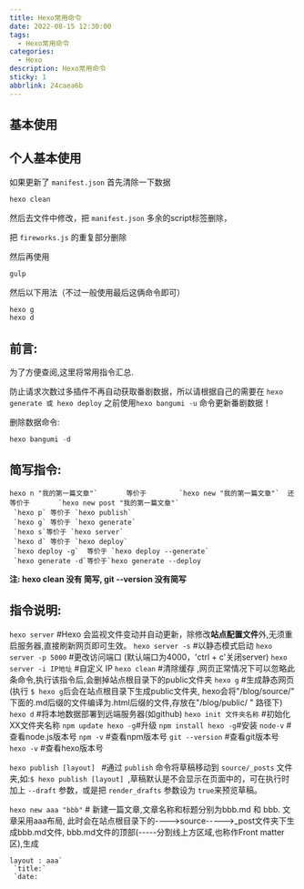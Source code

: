 ```yaml
---
title: Hexo常用命令
date: 2022-08-15 12:30:00
tags:
  - Hexo常用命令
categories:
  - Hexo
description: Hexo常用命令
sticky: 1
abbrlink: 24caea6b
---
```


## 基本使用

## 个人基本使用

如果更新了 `manifest.json` 首先清除一下数据

```cmd
hexo clean
```

然后去文件中修改，把 `manifest.json` 多余的script标签删除，

把 `fireworks.js` 的重复部分删除

然后再使用

```cmd
gulp
```

然后以下用法（不过一般使用最后这俩命令即可）

```cmd
hexo g
hexo d
```



## 前言:

   为了方便查阅,这里将常用指令汇总.

防止请求次数过多插件不再自动获取番剧数据，所以请根据自己的需要在 `hexo generate 或 hexo deploy` 之前使用`hexo bangumi -u` 命令更新番剧数据！

删除数据命令:

```Javascript
hexo bangumi -d
```

## 简写指令:

```
hexo n "我的第一篇文章"`       等价于        `hexo new "我的第一篇文章"`  还等价于       `hexo new post "我的第一篇文章"`    
 `hexo p` 等价于 `hexo publish`
 `hexo g` 等价于 `hexo generate`  
 `hexo s`等价于 `hexo server`     
 `hexo d` 等价于 `hexo deploy`
 `hexo deploy -g`  等价于 `hexo deploy --generate`
 `hexo generate -d`等价于`hexo generate --deploy
```

**注: hexo  clean 没有 简写,  git --version 没有简写**

## 指令说明:

`hexo server`        #Hexo 会监视文件变动并自动更新，除修改**站点配置文件**外,无须重启服务器,直接刷新网页即可生效。
 `hexo server -s` #以静态模式启动
 `hexo server -p 5000` #更改访问端口   (默认端口为4000，'ctrl + c'关闭server)
 `hexo server -i IP地址` #自定义 IP
 `hexo clean` #清除缓存  ,网页正常情况下可以忽略此条命令,执行该指令后,会删掉站点根目录下的public文件夹
 `hexo g` #生成静态网页  (执行 `$ hexo g`后会在站点根目录下生成public文件夹, hexo会将"/blog/source/"   下面的.md后缀的文件编译为.html后缀的文件,存放在"/blog/public/ "   路径下)
 `hexo d` #将本地数据部署到远端服务器(如github)
 `hexo init 文件夹名称` #初始化XX文件夹名称
 `npm update hexo -g`#升级
 `npm install hexo -g`#安装
 `node-v`          #查看node.js版本号
 `npm -v`        #查看npm版本号
 `git --version`  #查看git版本号
 `hexo -v`      #查看hexo版本号

`hexo publish [layout] `   #通过 `publish` 命令将草稿移动到 `source/_posts` 文件夹,如:`$ hexo publish [layout] `,草稿默认是不会显示在页面中的，可在执行时加上 `--draft` 参数，或是把 `render_drafts` 参数设为 `true`来预览草稿。

`hexo new aaa "bbb"`  # 新建一篇文章,文章名称和标题分别为bbb.md 和 bbb.   文章采用aaa布局,  此时会在站点根目录下的---->source----->_post文件夹下生成bbb.md文件,  bbb.md文件的顶部(-----分割线上方区域,也称作Front matter区),生成

```
layout : aaa`
 `title:`
 `date:
```
